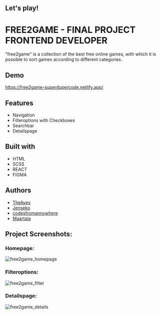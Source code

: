 ## Let's play! 

# FREE2GAME - FINAL PROJECT FRONTEND DEVELOPER
  
"free2game" is a collection of the best free online games, with which it is possible to sort games according to different categories.



## Demo

https://free2game-superdupercode.netlify.app/


## Features

*   Navigation
*   Filteroptions with Checkboxes
*   Searchbar
*   Detailspage


## Built with

*   HTML
*   SCSS
*   REACT
*   FIGMA


## Authors

- <a href="https://github.com/TheAyes">TheAyes</a>
- <a href="https://github.com/Jenseko">Jenseko</a>
- <a href="https://github.com/codesfromannywhere">codesfromannywhere</a>
- <a href="https://github.com/Maartala">Maartala</a>

## Project Screenshots:

### Homepage:
![free2game_homepage](https://github.com/codesfromannywhere/free2game/assets/123948041/6ac55a87-69e1-4070-9455-b647d07db3fe)

### Filteroptions:
![free2game_filter](https://github.com/codesfromannywhere/free2game/assets/123948041/a2127ff3-c76b-4674-873f-f7288d146869)

### Detailspage:
![free2game_details](https://github.com/codesfromannywhere/free2game/assets/123948041/25ee3d97-2321-4ea4-991e-f8ed7585bd73)

